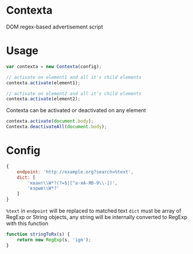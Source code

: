 # Contexta

DOM regex-based advertisement script

# Usage

```js
var contexta = new Contexta(config);

// activate on element1 and all it's child elements
contexta.activate(element1);

// activate on element2 and all it's child elements
contexta.activate(element2);
```

Contexta can be activated or deactivated on any element

```js
contexta.activate(document.body);
Contexta.deactivateAll(document.body);
```

# Config

```js
{
	endpoint: 'http://example.org?search=%text',
	dict: [
		'квант\\W*?(?=$|[^а-яА-Я0-9\\-])', 
		'взрыв\\W*?'
	]
}
```

`%text` in `endpoint` will be replaced to matched text
`dict` must be array of RegExp or String objects, any string will be internally converted to RegExp
with this function

```js
function stringToRx(s) {
	return new RegExp(s, 'igm');
}
```
